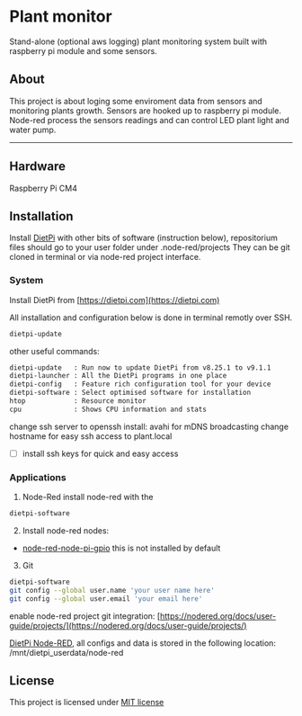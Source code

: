 Plant monitor
=============

Stand-alone (optional aws logging) plant monitoring system built with raspberry pi module and some sensors.

## About

This project is about loging some enviroment data from sensors and monitoring plants growth.
Sensors are hooked up to raspberry pi module. Node-red process the sensors readings and can control LED plant light and water pump.

---

## Hardware

Raspberry Pi CM4


## Installation
Install [DietPi](https://dietpi.com) with other bits of software (instruction below), repositorium files should go to your user folder under .node-red/projects They can be git cloned in terminal or via node-red project interface.

### System
Install DietPi from [https://dietpi.com](https://dietpi.com)

All installation and configuration below is done in terminal remotly over SSH.
```bash
dietpi-update
```
other useful commands:
```bash
dietpi-update   : Run now to update DietPi from v8.25.1 to v9.1.1
dietpi-launcher : All the DietPi programs in one place
dietpi-config   : Feature rich configuration tool for your device
dietpi-software : Select optimised software for installation
htop            : Resource monitor
cpu             : Shows CPU information and stats
```
change ssh server to openssh
install: avahi for mDNS broadcasting
change hostname for easy ssh access to plant.local
- [ ] install ssh keys for quick and easy access


### Applications
1. Node-Red
install node-red with the 
```bash
dietpi-software
```

2. Install node-red nodes:
  * [node-red-node-pi-gpio](https://flows.nodered.org/node/node-red-node-pi-gpio) this is not installed by default

3. Git
```bash
dietpi-software
git config --global user.name 'your user name here'
git config --global user.email 'your email here'
```

enable node-red project git integration:
[https://nodered.org/docs/user-guide/projects/](https://nodered.org/docs/user-guide/projects/)

[DietPi Node-RED](https://dietpi.com/docs/software/hardware_projects/#__tabbed_6_3), all configs and data is stored in the following location:
/mnt/dietpi_userdata/node-red


## License
This project is licensed under [MIT license](http://opensource.org/licenses/mit-license.php)

